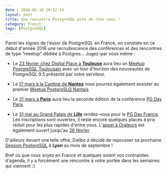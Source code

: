 ```yaml
---
date : 2016-02-18 20:52:14
layout: post
title: Une rencontre PostgreSQL près de chez vous ! 
category: french
tags: [PostgreSQL]
---
```


Parmi les signes de l'essor de PostgreSQL en France, on constate en ce début d'année 2016 une recrudescence 
des conférences et des rencontres de type "meetup" dédiée à Postgres... Jugez-par vous même :

<!-- MORE -->

* Le [23 février chez Digital Place à **Toulouse**](http://www.meetup.com/fr-FR/PostgreSQL-User-Group-Toulouse/events/228604600/)
aura lieu un [Meetup PostgreSQL Toulousain](http://www.meetup.com/fr-FR/PostgreSQL-User-Group-Toulouse/) 
avec un tour d'horizon des nouveautés de PostgreSQL 9.5 présenté par votre serviteur.

* Le [17 mars à la Cantine de **Nantes**](http://www.meetup.com/fr-FR/PostgreSQL-User-Group-Nantes/events/228575185/)
vous pourrez également assister au premier
[Meetup PostgreSLQ Nantais](http://www.meetup.com/fr-FR/PostgreSQL-User-Group-Nantes/)

* Le [31 mars à **Paris**](http://www.pgday.paris/) aura lieu la seconde édition de la conférence [PG Day Paris](http://www.pgday.paris/)

* Le [31 mai au Grand Palais de **Lille**](http://pgday.fr/) rendez-vous pour le [PG Day France](http://pgday.fr/). 
Les inscriptions sont ouvertes, il reste encore quelques places à prix réduit pour les plus rapides d'entre vous. 
L'[appel à Orateurs](http://pgday.fr/appel.html) est également ouvert jusqu'au [26 février](http://pgday.fr/appel.html)

D'ailleurs devant une telle offre, Dalibo a décidé de repousser 
sa prochaine [Session PostgreSQL](http://blog.dalibo.com/2016/02/15/pgsession-repouss%C3%A9e.html)
à **Lyon** au mois de septembre !

Bref où que vous soyez en France et quelques soient vos contraintes d'agenda, il y a forcément une rencontre à votre portée
dans les semaines qui viennent :)
